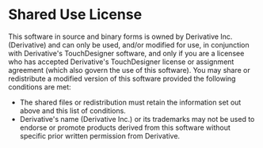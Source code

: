# Shared Use License
This software in source and binary forms is owned by Derivative Inc. (Derivative) and can only be used, and/or modified for use, in conjunction with Derivative's TouchDesigner software, and only if you are a licensee who has accepted Derivative's TouchDesigner license or assignment agreement (which also govern the use of this software). You may share or redistribute a modified version of this software provided the following conditions are met:
* The shared files or redistribution must retain the information set out above and this list of conditions.
* Derivative's name (Derivative Inc.) or its trademarks may not be used to endorse or promote products derived from this software without specific prior written permission from Derivative.

